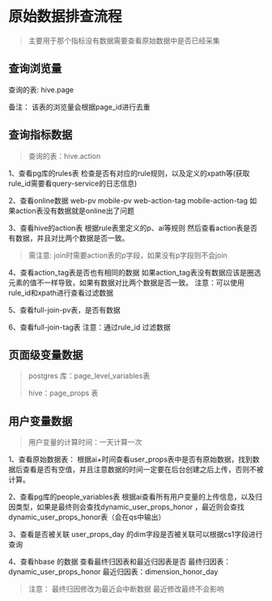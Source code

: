 # 原始数据排查流程

> 主要用于那个指标没有数据需要查看原始数据中是否已经采集

## 查询浏览量

查询的表: hive.page

备注： 该表的浏览量会根据page\_id进行去重

## 查询指标数据

> 查询的表：hive.action

1、查看pg库的rules表 检查是否有对应的rule规则，以及定义的xpath等\(获取rule\_id需要看query-service的日志信息\)

2、查看online数据 web-pv mobile-pv web-action-tag mobile-action-tag 如果action表没有数据就是online出了问题

3、查看hive的action表 根据rule表里定义的p、ai等规则 然后查看action表是否有数据，并且对比两个数据是否一致。

> 需注意: join时需要action表的p字段，如果没有p字段则不会join

4、查看action\_tag表是否也有相同的数据 如果action\_tag表没有数据应该是圈选元素的值不一样导致，如果有数据对比两个数据是否一致。 注意：可以使用rule\_id和xpath进行查看过滤数据

5、查看full-join-pv表，是否有数据

6、查看full-join-tag表 注意：通过rule\_id 过滤数据

## 页面级变量数据

> postgres 库：page\_level\_variables表 
>
> hive：page\_props 表

## 用户变量数据

> 用户变量的计算时间：一天计算一次

1、查看原始数据表： 根据ai+时间查看user\_props表中是否有原始数据，找到数据后查看是否有空值，并且注意数据的时间一定要在后台创建之后上传，否则不被计算。

2、查看pg库的people\_variables表 根据ai查看所有用户变量的上传信息，以及归因类型，如果是最终则会查找dynamic\_user\_props\_honor ，最近则会查找dynamic\_user\_props\_honor表（会在qs中输出）

3、查看是否被关联 user\_props\_day 的dim字段是否被关联可以根据cs1字段进行查询

4、查看hbase 的数据 查看最终归因表和最近归因表是否 最终归因表：dynamic\_user\_props\_honor 最近归因表：dimension\_honor\_day

> 注意： 最终归因修改为最近会中断数据 最近修改最终不会影响

